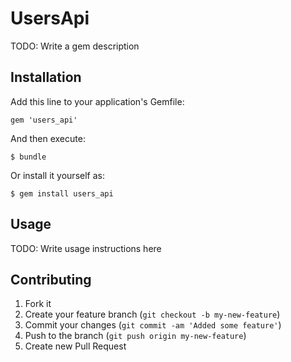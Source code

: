 # UsersApi

TODO: Write a gem description

## Installation

Add this line to your application's Gemfile:

    gem 'users_api'

And then execute:

    $ bundle

Or install it yourself as:

    $ gem install users_api

## Usage

TODO: Write usage instructions here

## Contributing

1. Fork it
2. Create your feature branch (`git checkout -b my-new-feature`)
3. Commit your changes (`git commit -am 'Added some feature'`)
4. Push to the branch (`git push origin my-new-feature`)
5. Create new Pull Request

